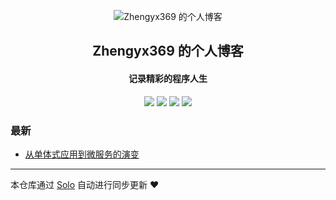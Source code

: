<p align="center"><img alt="Zhengyx369 的个人博客" src="https://static.b3log.org/images/brand/solo-32.png"></p><h2 align="center">
Zhengyx369 的个人博客
</h2>

<h4 align="center">记录精彩的程序人生</h4>
<p align="center"><a title="Zhengyx369 的个人博客" target="_blank" href="https://github.com/Zhengyx369/solo-blog"><img src="https://img.shields.io/github/last-commit/Zhengyx369/solo-blog.svg?style=flat-square&color=FF9900"></a>
<a title="GitHub repo size in bytes" target="_blank" href="https://github.com/Zhengyx369/solo-blog"><img src="https://img.shields.io/github/repo-size/Zhengyx369/solo-blog.svg?style=flat-square"></a>
<a title="Solo Version" target="_blank" href="https://github.com/b3log/solo/releases"><img src="https://img.shields.io/badge/solo-3.6.5-f1e05a.svg?style=flat-square&color=blueviolet"></a>
<a title="Hits" target="_blank" href="https://github.com/b3log/hits"><img src="https://hits.b3log.org/Zhengyx369/solo-blog.svg"></a></p>

### 最新

* [从单体式应用到微服务的演变](http://www.fun2333.online/articles/2019/10/14/1571018578304.html)



---

本仓库通过 [Solo](https://github.com/b3log/solo) 自动进行同步更新 ❤️ 